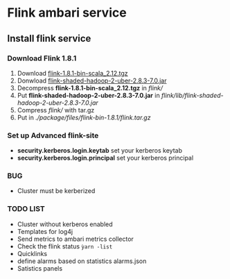# Flink ambari service

## Install flink service

### Download Flink 1.8.1
1. Download [flink-1.8.1-bin-scala_2.12.tgz](https://www.apache.org/dyn/closer.lua/flink/flink-1.8.1/flink-1.8.1-bin-scala_2.12.tgz)
2. Donwload [flink-shaded-hadoop-2-uber-2.8.3-7.0.jar](https://repo.maven.apache.org/maven2/org/apache/flink/flink-shaded-hadoop-2-uber/2.8.3-7.0/flink-shaded-hadoop-2-uber-2.8.3-7.0.jar)
3. Decompress **flink-1.8.1-bin-scala_2.12.tgz** in *flink/*
4. Put **flink-shaded-hadoop-2-uber-2.8.3-7.0.jar** in *flink/lib/flink-shaded-hadoop-2-uber-2.8.3-7.0.jar*
5. Compress *flink/* with tar.gz 
6. Put in *./package/files/flink-bin-1.8.1/flink.tar.gz*

### Set up Advanced flink-site 

* **security.kerberos.login.keytab** set your kerberos keytab
* **security.kerberos.login.principal** set your kerberos principal

### BUG
* Cluster must be kerberized

### TODO LIST

 * Cluster without kerberos enabled
 * Templates for log4j
 * Send metrics to ambari metrics collector
 * Check the flink status ```ỳarn -list```
 * Quicklinks
 * define alarms based on statistics alarms.json
 * Satistics panels
